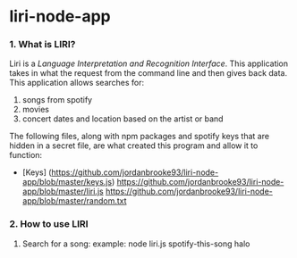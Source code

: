 # liri-node-app

### **1. What is LIRI?**

Liri is a *Language Interpretation and Recognition Interface*. This application takes in what the request from the command line and then gives back data. This application allows searches for:

1. songs from spotify
2. movies 
3. concert dates and location based on the artist or band

The following files, along with npm packages and spotify keys that are hidden in a secret file, are what created this program and allow it to function:

* [Keys] (https://github.com/jordanbrooke93/liri-node-app/blob/master/keys.js)
https://github.com/jordanbrooke93/liri-node-app/blob/master/liri.js
https://github.com/jordanbrooke93/liri-node-app/blob/master/random.txt

### **2. How to use LIRI**

1. Search for a song:
   example: node liri.js spotify-this-song halo



